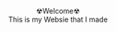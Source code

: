 <link rel="shortcut icon" type="image/x-icon" href="favicon.ico">
<center>☢Welcome☢</center>
<center>This is my Websie that I made</center>
